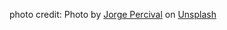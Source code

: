 photo credit: Photo by <a href="https://unsplash.com/@jbp_?utm_source=unsplash&utm_medium=referral&utm_content=creditCopyText">Jorge Percival</a> on <a href="https://unsplash.com/photos/WuKNL0R8vAI?utm_source=unsplash&utm_medium=referral&utm_content=creditCopyText">Unsplash</a>